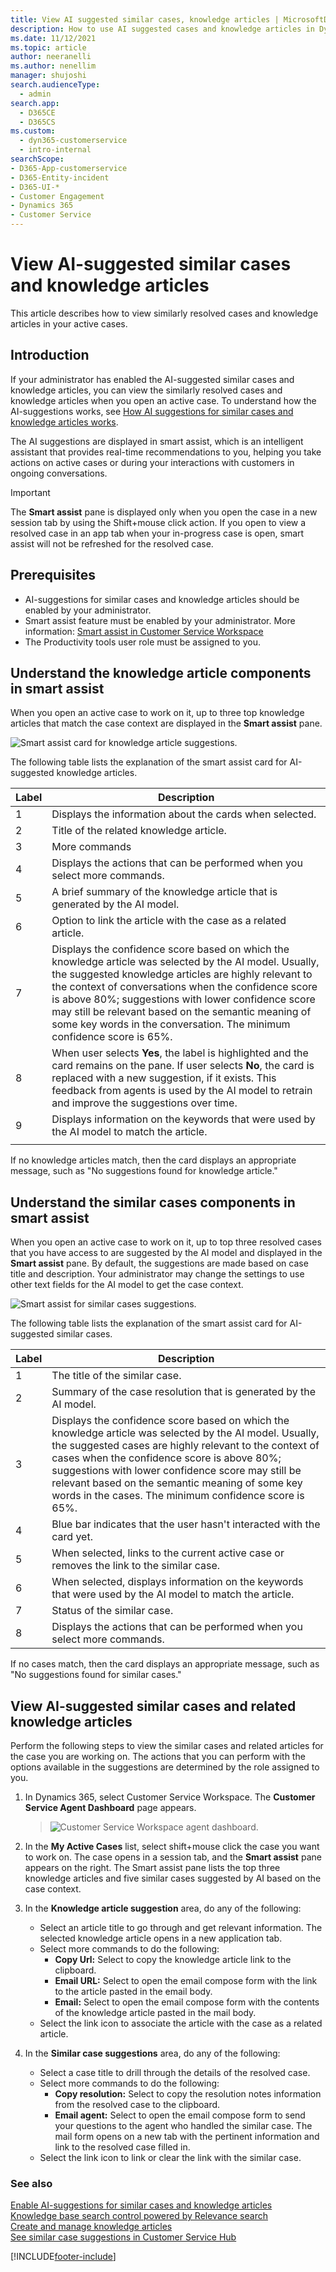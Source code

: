 ```yaml
---
title: View AI suggested similar cases, knowledge articles | MicrosoftDocs
description: How to use AI suggested cases and knowledge articles in Dynamics 365 Customer Service.
ms.date: 11/12/2021
ms.topic: article
author: neeranelli
ms.author: nenellim
manager: shujoshi
search.audienceType: 
  - admin
search.app: 
  - D365CE
  - D365CS
ms.custom: 
  - dyn365-customerservice
  - intro-internal
searchScope:
- D365-App-customerservice
- D365-Entity-incident
- D365-UI-*
- Customer Engagement
- Dynamics 365
- Customer Service
---
```


# View AI-suggested similar cases and knowledge articles

This article describes how to view similarly resolved cases and knowledge articles in your active cases. 

## Introduction

If your administrator has enabled the AI-suggested similar cases and knowledge articles, you can view the similarly resolved cases and knowledge articles when you open an active case. To understand how the AI-suggestions works, see [How AI suggestions for similar cases and knowledge articles works](csw-enable-ai-suggested-cases-knowledge-articles.md#how-ai-suggestions-for-similar-cases-and-knowledge-articles-works).

The AI suggestions are displayed in smart assist, which is an intelligent assistant that provides real-time recommendations to you, helping you take actions on active cases or during your interactions with customers in ongoing conversations.

> [!IMPORTANT]
> The **Smart assist** pane is displayed only when you open the case in a new session tab by using the Shift+mouse click action. If you open to view a resolved case in an app tab when your in-progress case is open, smart assist will not be refreshed for the resolved case.

## Prerequisites

- AI-suggestions for similar cases and knowledge articles should be enabled by your administrator.
- Smart assist feature must be enabled by your administrator. More information: [Smart assist in Customer Service Workspace](csw-productivity-pane.md#smart-assist)
- The Productivity tools user role must be assigned to you.

## Understand the knowledge article components in smart assist

When you open an active case to work on it, up to three top knowledge articles that match the case context are displayed in the **Smart assist** pane.

![Smart assist card for knowledge article suggestions.](media/csw-ai-ka.png "Smart assist card for knowledge article suggestions") 

The following table lists the explanation of the smart assist card for AI-suggested knowledge articles.

| Label | Description |
|--------|-------------|
| 1 | Displays the information about the cards when selected.|
| 2 | Title of the related knowledge article. |
| 3 | More commands|
| 4 | Displays the actions that can be performed when you select more commands.|
| 5 | A brief summary of the knowledge article that is generated by the AI model. |
| 6 | Option to link the article with the case as a related article. |
| 7 | Displays the confidence score based on which the knowledge article was selected by the AI model. Usually, the suggested knowledge articles are highly relevant to the context of conversations when the confidence score is above 80%; suggestions with lower confidence score may still be relevant based on the semantic meaning of some key words in the conversation. The minimum confidence score is 65%. |
| 8 | When user selects **Yes**, the label is highlighted and the card remains on the pane. If user selects **No**, the card is replaced with a new suggestion, if it exists. This feedback from agents is used by the AI model to retrain and improve the suggestions over time.|
| 9 |Displays information on the keywords that were used by the AI model to match the article. |
|  |  |

If no knowledge articles match, then the card displays an appropriate message, such as "No suggestions found for knowledge article."

## Understand the similar cases components in smart assist

When you open an active case to work on it, up to top three resolved cases that you have access to are suggested by the AI model and displayed in the **Smart assist** pane. By default, the suggestions are made based on case title and description. Your administrator may change the settings to use other text fields for the AI model to get the case context.

![Smart assist for similar cases suggestions.](media/csw-ai-similar-cases.png "Smart assist for similar cases suggestions")

The following table lists the explanation of the smart assist card for AI-suggested similar cases.

| Label | Description |
|--------|-------------|
| 1 | The title of the similar case.|
| 2 | Summary of the case resolution that is generated by the AI model. |
| 3 | Displays the confidence score based on which the knowledge article was selected by the AI model. Usually, the suggested cases are highly relevant to the context of cases when the confidence score is above 80%; suggestions with lower confidence score may still be relevant based on the semantic meaning of some key words in the cases. The minimum confidence score is 65%. |
| 4 |  Blue bar indicates that the user hasn't interacted with the card yet. |
| 5 | When selected, links to the current active case or removes the link to the similar case. |
| 6 | When selected, displays information on the keywords that were used by the AI model to match the article. |
| 7 | Status of the similar case. |
| 8 | Displays the actions that can be performed when you select more commands. |

If no cases match, then the card displays an appropriate message, such as "No suggestions found for similar cases."

## View AI-suggested similar cases and related knowledge articles

Perform the following steps to view the similar cases and related articles for the case you are working on. The actions that you can perform with the options available in the suggestions are determined by the role assigned to you.

1. In Dynamics 365, select Customer Service Workspace. The **Customer Service Agent Dashboard** page appears.

   > ![Customer Service Workspace agent dashboard.](media/csw-agent-dashboard.png "Customer Service Workspace agent dashboard")

2. In the **My Active Cases** list, select shift+mouse click the case you want to work on. The case opens in a session tab, and the **Smart assist** pane appears on the right. The Smart assist pane lists the top three knowledge articles and five similar cases suggested by AI based on the case context.

3. In the **Knowledge article suggestion** area, do any of the following:
   - Select an article title to go through and get relevant information. The selected knowledge article opens in a new application tab.
   - Select more commands to do the following:
       - **Copy Url:** Select to copy the knowledge article link to the clipboard. 
       - **Email URL:** Select to open the email compose form with the link to the article pasted in the email body.
       - **Email:** Select to open the email compose form with the contents of the knowledge article pasted in the mail body.
   - Select the link icon to associate the article with the case as a related article.

4. In the **Similar case suggestions** area, do any of the following:
   - Select a case title to drill through the details of the resolved case.
   - Select more commands to do the following:
     - **Copy resolution:** Select to copy the resolution notes information from the resolved case to the clipboard. 
     - **Email agent:** Select to open the email compose form to send your questions to the agent who handled the similar case. The mail form opens on a new tab with the pertinent information and link to the resolved case filled in.
   - Select the link icon to link or clear the link with the similar case.

### See also

[Enable AI-suggestions for similar cases and knowledge articles](csw-enable-ai-suggested-cases-knowledge-articles.md)  
[Knowledge base search control powered by Relevance search](search-knowledge-articles-csh.md)  
[Create and manage knowledge articles](customer-service-hub-user-guide-knowledge-article.md)  
[See similar case suggestions in Customer Service Hub](suggest-similar-cases-for-a-case.md#see-similar-case-suggestions-in-the-customer-service-hub)  

[!INCLUDE[footer-include](../includes/footer-banner.md)]
